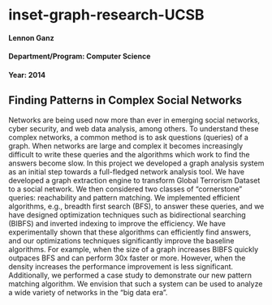 # inset-graph-research-UCSB
#### Lennon Ganz
#### Department/Program: Computer Science
#### Year: 2014

## Finding Patterns in Complex Social Networks

Networks are being used now more than ever in emerging social networks, cyber security, and web data analysis, among others.
To understand these complex networks, a common method is to ask questions (queries) of a graph.
When networks are large and complex it becomes increasingly difficult to write these queries and the algorithms which work to find the answers become slow.
In this project we developed a graph analysis system as an initial step towards a full-fledged network analysis tool.
We have developed a graph extraction engine to transform Global Terrorism Dataset to a social network.
We then considered two classes of “cornerstone” queries: reachability and pattern matching. We implemented efficient algorithms, e.g., breadth first search (BFS), to answer these queries, and we have designed optimization techniques such as bidirectional searching (BIBFS) and inverted indexing to improve the efficiency.
We have experimentally shown that these algorithms can efficiently find answers, and our optimizations techniques significantly improve the baseline algorithms.
For example, when the size of a graph increases BIBFS quickly outpaces BFS and can perform 30x faster or more.
However, when the density increases the performance improvement is less significant.
Additionally, we performed a case study to demonstrate our new pattern matching algorithm. 
We envision that such a system can be used to analyze a wide variety of networks in the “big data era”.
